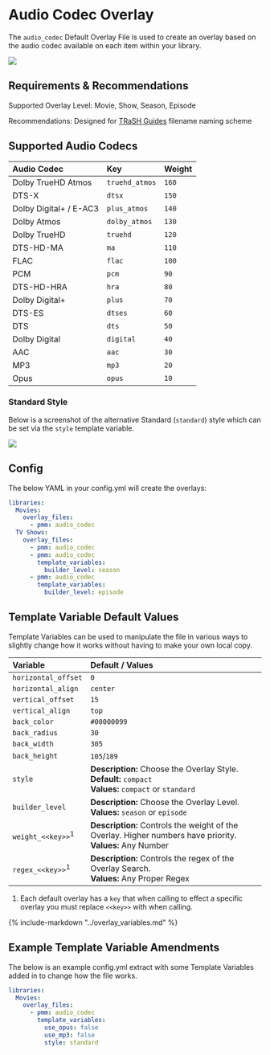 # Audio Codec Overlay

The `audio_codec` Default Overlay File is used to create an overlay based on the audio codec available on each item within your library.

![](images/audio_codec.png)

## Requirements & Recommendations

Supported Overlay Level: Movie, Show, Season, Episode

Recommendations: Designed for [TRaSH Guides](https://trash-guides.info/) filename naming scheme

## Supported Audio Codecs

| Audio Codec            | Key            | Weight |
|:-----------------------|:---------------|:-------|
| Dolby TrueHD Atmos     | `truehd_atmos` | `160`  |
| DTS-X                  | `dtsx`         | `150`  |
| Dolby Digital+ / E-AC3 | `plus_atmos`   | `140`  |
| Dolby Atmos            | `dolby_atmos`  | `130`  |
| Dolby TrueHD           | `truehd`       | `120`  |
| DTS-HD-MA              | `ma`           | `110`  |
| FLAC                   | `flac`         | `100`  |
| PCM                    | `pcm`          | `90`   |
| DTS-HD-HRA             | `hra`          | `80`   |
| Dolby Digital+         | `plus`         | `70`   |
| DTS-ES                 | `dtses`        | `60`   |
| DTS                    | `dts`          | `50`   |
| Dolby Digital          | `digital`      | `40`   |
| AAC                    | `aac`          | `30`   |
| MP3                    | `mp3`          | `20`   |
| Opus                   | `opus`         | `10`   |

### Standard Style

Below is a screenshot of the alternative Standard (`standard`) style which can be set via the `style` template variable.

![](images/audio_codec2.png)

## Config

The below YAML in your config.yml will create the overlays:

```yaml
libraries:
  Movies:
    overlay_files:
      - pmm: audio_codec
  TV Shows:
    overlay_files:
      - pmm: audio_codec
      - pmm: audio_codec
        template_variables:
          builder_level: season
      - pmm: audio_codec
        template_variables:
          builder_level: episode
```

## Template Variable Default Values

Template Variables can be used to manipulate the file in various ways to slightly change how it works without having to make your own local copy.

| Variable                     | Default / Values                                                                                             |
|:-----------------------------|:-------------------------------------------------------------------------------------------------------------|
| `horizontal_offset`          | `0`                                                                                                          |
| `horizontal_align`           | `center`                                                                                                     |
| `vertical_offset`            | `15`                                                                                                         |
| `vertical_align`             | `top`                                                                                                        |
| `back_color`                 | `#00000099`                                                                                                  |
| `back_radius`                | `30`                                                                                                         |
| `back_width`                 | `305`                                                                                                        |
| `back_height`                | `105`/`189`                                                                                                  |
| `style`                      | **Description:** Choose the Overlay Style.<br>**Default:** `compact`<br>**Values:** `compact` or `standard`  |
| `builder_level`              | **Description:** Choose the Overlay Level.<br>**Values:** `season` or `episode`                              |
| `weight_<<key>>`<sup>1</sup> | **Description:** Controls the weight of the Overlay. Higher numbers have priority.<br>**Values:** Any Number |
| `regex_<<key>>`<sup>1</sup>  | **Description:** Controls the regex of the Overlay Search.<br>**Values:** Any Proper Regex                   |

1. Each default overlay has a `key` that when calling to effect a specific overlay you must replace `<<key>>` with when calling.

{%
   include-markdown "../overlay_variables.md"
%}

## Example Template Variable Amendments

The below is an example config.yml extract with some Template Variables added in to change how the file works.

```yaml
libraries:
  Movies:
    overlay_files:
      - pmm: audio_codec
        template_variables:
          use_opus: false
          use_mp3: false
          style: standard
```
